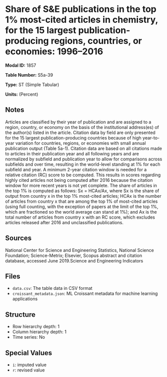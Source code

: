 # Share of S&E publications in the top 1% most-cited articles in chemistry, for the 15 largest publication-producing regions, countries, or economies: 1996–2016

**Modal ID:** 1857

**Table Number:** S5a-39

**Type:** ST (Simple Tabular)

**Units:** (Percent)

## Notes

Articles are classified by their year of publication and are assigned to a region, country, or economy on the basis of the institutional address(es) of the author(s) listed in the article. Citation data by field are only presented for the 15 largest publication-producing countries because of high year-to-year variation for countries, regions, or economies with small annual publication output (Table 5a-1). Citation data are based on all citations made to articles in their publication year and all following years and are normalized by subfield and publication year to allow for comparisons across subfields and over time, resulting in the world-level standing at 1% for each subfield and year. A minimum 2-year citation window is needed for a relative citation (RC) score to be computed. This results in scores regarding highly cited articles not being computed after 2016 because the citation window for more recent years is not yet complete. The share of articles in the top 1% is computed as follows: Sx = HCAx/Ax, where Sx is the share of output from country x in the top 1% most-cited articles; HCAx is the number of articles from country x that are among the top 1% of most-cited articles (using full counting, with the exception of papers at the limit of the top 1%, which are fractioned so the world average can stand at 1%); and Ax is the total number of articles from country x with an RC score, which excludes articles released after 2016 and unclassified publications.

## Sources

National Center for Science and Engineering Statistics, National Science Foundation; Science-Metrix; Elsevier, Scopus abstract and citation database, accessed June 2019.Science and Engineering Indicators

## Files

- `data.csv`: The table data in CSV format
- `croissant_metadata.json`: ML Croissant metadata for machine learning applications

## Structure

- Row hierarchy depth: 1
- Column hierarchy depth: 1
- Time series: No

## Special Values

- `i`: imputed value
- `r`: revised value
